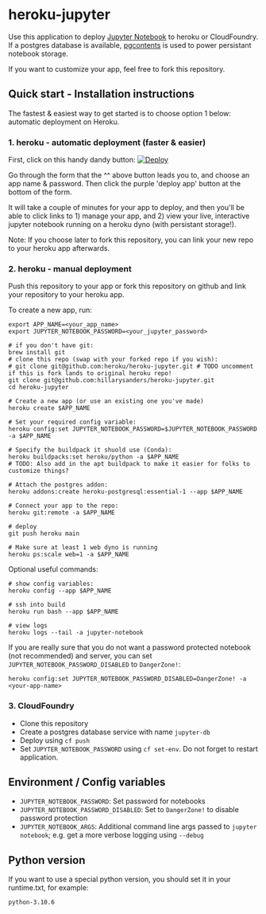# heroku-jupyter

Use this application to deploy [Jupyter Notebook](https://jupyter.org/) to
heroku or CloudFoundry. If a postgres database is available,
[pgcontents](https://github.com/quantopian/pgcontents) is used to power persistant notebook
storage.

If you want to customize your app, feel free to fork this repository.

## Quick start - Installation instructions

The fastest & easiest way to get started is to choose option 1 below: automatic deployment on Heroku.

### 1. heroku - automatic deployment (faster & easier)

First, click on this handy dandy button:
[![Deploy](https://www.herokucdn.com/deploy/button.svg)](https://heroku.com/deploy)

Go through the form that the ^^ above button leads you to, and choose an app name & password. Then click the purple 'deploy app' button at the bottom of the form.

It will take a couple of minutes for your app to deploy, and then you'll be able to click links to 1) manage your app, and 2) view your live, interactive jupyter notebook running on a heroku dyno (with persistant storage!).

Note: If you choose later to fork this repository, you can link your new repo to your heroku app afterwards.

### 2. heroku - manual deployment

Push this repository to your app or fork this repository on github and link your
repository to your heroku app.

To create a new app, run:
```
export APP_NAME=<your_app_name>
export JUPYTER_NOTEBOOK_PASSWORD=<your_jupyter_password>

# if you don't have git:
brew install git
# clone this repo (swap with your forked repo if you wish):
# git clone git@github.com:heroku/heroku-jupyter.git # TODO uncomment if this is fork lands to original heroku repo!
git clone git@github.com:hillarysanders/heroku-jupyter.git
cd heroku-jupyter

# Create a new app (or use an existing one you've made)
heroku create $APP_NAME

# Set your required config variable:
heroku config:set JUPYTER_NOTEBOOK_PASSWORD=$JUPYTER_NOTEBOOK_PASSWORD -a $APP_NAME

# Specify the buildpack it shuold use (Conda):
heroku buildpacks:set heroku/python -a $APP_NAME
# TODO: Also add in the apt buildpack to make it easier for folks to customize things?

# Attach the postgres addon:
heroku addons:create heroku-postgresql:essential-1 --app $APP_NAME

# Connect your app to the repo:
heroku git:remote -a $APP_NAME

# deploy
git push heroku main

# Make sure at least 1 web dyno is running
heroku ps:scale web=1 -a $APP_NAME
```

Optional useful commands:
```
# show config variables:
heroku config --app $APP_NAME

# ssh into build
heroku run bash --app $APP_NAME

# view logs
heroku logs --tail -a jupyter-notebook
```


If you are really sure that you do not want a password protected notebook (not recommended) and server, you can set `JUPYTER_NOTEBOOK_PASSWORD_DISABLED` to `DangerZone!`:
```
heroku config:set JUPYTER_NOTEBOOK_PASSWORD_DISABLED=DangerZone! -a <your-app-name>
```




### 3. CloudFoundry
- Clone this repository
- Create a postgres database service with name `jupyter-db`
- Deploy using `cf push`
- Set `JUPYTER_NOTEBOOK_PASSWORD` using `cf set-env`. Do not forget to restart application.

## Environment / Config variables
- `JUPYTER_NOTEBOOK_PASSWORD`: Set password for notebooks
- `JUPYTER_NOTEBOOK_PASSWORD_DISABLED`: Set to `DangerZone!` to disable password protection
- `JUPYTER_NOTEBOOK_ARGS`: Additional command line args passed to `jupyter notebook`; e.g. get a more verbose logging using `--debug`


## Python version

If you want to use a special python version, you should set it in your runtime.txt, for example:
```
python-3.10.6
```